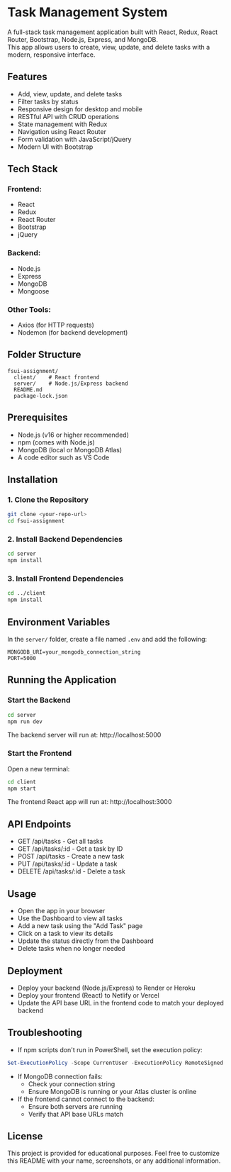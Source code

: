 # Task Management System

A full-stack task management application built with React, Redux, React Router, Bootstrap, Node.js, Express, and MongoDB.  
This app allows users to create, view, update, and delete tasks with a modern, responsive interface.

## Features

- Add, view, update, and delete tasks
- Filter tasks by status
- Responsive design for desktop and mobile
- RESTful API with CRUD operations
- State management with Redux
- Navigation using React Router
- Form validation with JavaScript/jQuery
- Modern UI with Bootstrap

## Tech Stack

### Frontend:
- React
- Redux
- React Router
- Bootstrap
- jQuery

### Backend:
- Node.js
- Express
- MongoDB
- Mongoose

### Other Tools:
- Axios (for HTTP requests)
- Nodemon (for backend development)

## Folder Structure

```
fsui-assignment/
  client/    # React frontend
  server/    # Node.js/Express backend
  README.md
  package-lock.json
```

## Prerequisites

- Node.js (v16 or higher recommended)
- npm (comes with Node.js)
- MongoDB (local or MongoDB Atlas)
- A code editor such as VS Code

## Installation

### 1. Clone the Repository

```bash
git clone <your-repo-url>
cd fsui-assignment
```

### 2. Install Backend Dependencies

```bash
cd server
npm install
```

### 3. Install Frontend Dependencies

```bash
cd ../client
npm install
```

## Environment Variables
In the `server/` folder, create a file named `.env` and add the following:

```env
MONGODB_URI=your_mongodb_connection_string
PORT=5000
```

## Running the Application
### Start the Backend

```bash
cd server
npm run dev
```

The backend server will run at: http://localhost:5000

### Start the Frontend
Open a new terminal:

```bash
cd client
npm start
```

The frontend React app will run at: http://localhost:3000

## API Endpoints
- GET /api/tasks - Get all tasks
- GET /api/tasks/:id - Get a task by ID
- POST /api/tasks - Create a new task
- PUT /api/tasks/:id - Update a task
- DELETE /api/tasks/:id - Delete a task

## Usage
- Open the app in your browser
- Use the Dashboard to view all tasks
- Add a new task using the "Add Task" page
- Click on a task to view its details
- Update the status directly from the Dashboard
- Delete tasks when no longer needed

## Deployment
- Deploy your backend (Node.js/Express) to Render or Heroku
- Deploy your frontend (React) to Netlify or Vercel
- Update the API base URL in the frontend code to match your deployed backend

## Troubleshooting
- If npm scripts don't run in PowerShell, set the execution policy:

```powershell
Set-ExecutionPolicy -Scope CurrentUser -ExecutionPolicy RemoteSigned
```

- If MongoDB connection fails:
  - Check your connection string
  - Ensure MongoDB is running or your Atlas cluster is online
- If the frontend cannot connect to the backend:
  - Ensure both servers are running
  - Verify that API base URLs match

## License
This project is provided for educational purposes. Feel free to customize this README with your name, screenshots, or any additional information.
